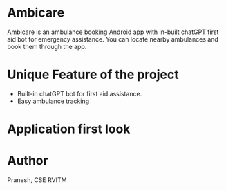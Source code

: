 # Ambicare 
Ambicare is an ambulance booking Android app with in-built chatGPT first aid  bot for emergency assistance. You can locate nearby ambulances and book them through the app. 

# Unique Feature of the project 
* Built-in chatGPT bot for first aid assistance.
* Easy ambulance tracking
  
# Application first look



# Author
Pranesh, CSE RVITM  
